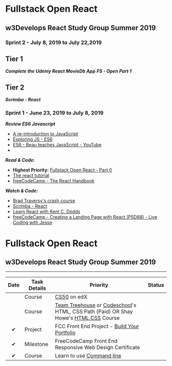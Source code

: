 # Fullstack Open React #
## w3Develops React Study Group Summer 2019 ##

### Sprint 2 - July 8, 2019 to July 22,2019

## Tier 1 ##
***Complete the Udemy React MovieDb App***
***FS - Open Part 1***

## Tier 2 ##
***Scrimba - React***

### Sprint 1 - June 23, 2019 to July 8, 2019
***Review ES6 Javascript***
 * [A re-introduction to JavaScript](https://developer.mozilla.org/en-US/docs/Web/JavaScript/A_re-introduction_to_JavaScript)
 * [Exploring JS - ES6](https://exploringjs.com/es6/)
 * [ES6 - Beau teaches JavaScript - YouTube](https://www.youtube.com/playlist?list=PLWKjhJtqVAbljtmmeS0c-CEl2LdE-eR_F)
 * 

***Read & Code:***
  * __Highest Priority:__ [Fullstack Open React - Part 0](https://fullstackopen.com/en/part0)
  * [The react tutorial](https://reactjs.org/tutorial/tutorial.html)
  * [freeCodeCamp - The React Handbook](https://www.freecodecamp.org/news/the-react-handbook-b71c27b0a795/)

***Watch & Code:***
  * [Brad Traversy's crash course](https://youtu.be/sBws8MSXN7A)
  * [Scrimba - React](https://scrimba.com/g/glearnreact)
  * [Learn React with Kent C. Dodds](https://youtu.be/zthIUs2w_c8)
  * [freeCodeCamp - Creating a Landing Page with React (P5D88) - Live Coding with Jesse](https://youtu.be/WV4ViZ2q0Mk)
  
  

# Fullstack Open React #
## w3Develops React Study Group Summer 2019 ##

------



| Date     | Task Details        |Priority | Status  | 
| :-------:| --------------------|---------|:-------:|
|	 | Course | [CS50](https://courses.edx.org/courses/course-v1%3AHarvardX%2BCS50%2BX/)  on edX |  ||
|  | Course |  [Team Treehouse](https://teamtreehouse.com/tracks) or [Codeschool](https://www.codeschool.com/learn/html-css)'s HTML, CSS Path (Paid) OR Shay Howe's [HTML,CSS](http://learn.shayhowe.com/html-css/) Course |    |   |
|&#10004;  | Project | FCC Front End Project - [Build Your Portfolio](https://www.freecodecamp.com/challenges/build-a-personal-portfolio-webpage) |   |    |
| &#10004;  | Milestone | FreeCodeCamp Front End Responsive Web Design  Certificate |   |    |
| &#10004; | Course | Learn to use [Command line](https://commandlinepoweruser.com/)|  ||


